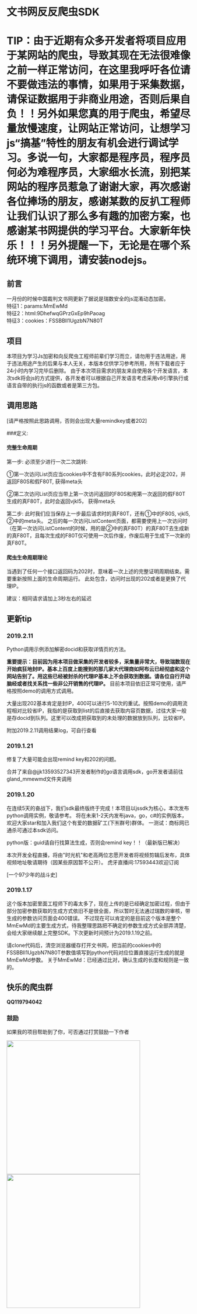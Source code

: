 # 文书网反反爬虫SDK
# TIP：由于近期有众多开发者将项目应用于某网站的爬虫，导致其现在无法很难像之前一样正常访问，在这里我呼吁各位请不要做违法的事情，如果用于采集数据，请保证数据用于非商业用途，否则后果自负！！另外如果您真的用于爬虫，希望尽量放慢速度，让网站正常访问，让想学习js“搞基”特性的朋友有机会进行调试学习。多说一句，大家都是程序员，程序员何必为难程序员，大家细水长流，别把某网站的程序员惹急了谢谢大家，再次感谢各位捧场的朋友，感谢某数的反扒工程师让我们认识了那么多有趣的加密方案，也感谢某书网提供的学习平台。大家新年快乐！！！另外提醒一下，无论是在哪个系统环境下调用，请安装nodejs。
## 前言
一月份的时候中国裁判文书网更新了据说是瑞数安全的js混淆动态加密。 <br>
特征1：params:MmEwMd <br>
特征2：html:9DhefwqGPrzGxEp9hPaoag <br>
特征3：cookies：FSSBBIl1UgzbN7N80T

## 项目
本项目为学习Js加密和向反爬虫工程师前辈们学习而立，请勿用于违法用途，用于违法用途产生的后果与本人无关，本版本仅供学习参考所用，所有下载者应于24小时内学习完毕后删除。
由于本次项目需求的朋友来自使用各个开发语言，本次sdk将会js的方式提供，各开发者可以根据自己开发语言考虑采用v8引擎执行或语言自带的执行js的函数或者是第三方包。

## 调用思路
[请严格按照此思路调用，否则会出现大量remindkey或者202]

###定义:
#### 完整生命周期
第一步:
必须至少进行一次二次跳转:

①第一次访问List页应当cookies中不含有F80系列cookies，此时必定202，并返回F80S和假F80T, 获得meta头

②第二次访问List页应当带上第一次访问返回的F80S和用第一次返回的假F80T生成的真F80T，此时会返回vjkl5， 获得meta头

第二步:
此时我们应当保存上一步最后请求时的真F80T，还有①中的F80S, vjkl5, ②中的meta头。
之后的每一次访问ListContent页面，都需要使用上一次访问时（在第一次访问ListContent的时候，用的是②中的真F80T）的真F80T去生成新的真F80T，且每次生成的F80T仅可使用一次后作废，作废后用于生成下一次新的真F80T。

#### 爬虫生命周期理论
当遇到了任何一个接口返回码为202时，意味着一次上述的完整证明周期结束。需要重新按照上面的生命周期运行。
此处包含，访问时出现的202或者是更换了代理IP。


建议：相同请求请加上3秒左右的延迟





## 更新tip

### 2019.2.11
Python调用示例添加解密docid和获取详情页的方法。

<b>重要提示：目前因为用本项目做采集的开发者较多，采集量非常大，导致瑞数现在开始疯狂地封IP。基本上百度上能搜到的那几家大代理商如阿布云已经彻底和这个网站告别了。用这些已经被封杀的代理IP基本上不会获取到数据。请各位自行开动脑经或者找关系找一些非公开销售的代理IP。</b>
目前本项目依旧正常可使用，请严格按照demo的调用方式调用。

大量出现202基本肯定是封IP，400可以进行5-10次的重试。按照demo的调用流程相对比较省IP，我指的是获取到list的后直接去获取内容页数据，过往大家一般是存docid到队列。这里可以改成把获取到的未处理的数据放到队列，比较省IP。

附加2019.2.11调用结果log，可自行查看

### 2019.1.21
修复了大量可能会出现remind key和202的问题。

合并了来自@jjk13593527343开发者制作的go语言调用sdk，go开发者请前往gland_mmewmd文件夹调用

### 2019.1.20
在连续5天的奋战下，我们sdk最终版终于完成！本项目以jssdk为核心，本次发布python调用实例，敬请参考。
将在未来1-2天内发布java，go，c#的实例版本，欢迎大家star和加入我们这个有爱的数据矿工(下🈶群号)群体。
一测试：商标网已通杀可通过本sdk访问。

python版：guid请自行找算法生成，否则会remind key！！（最新版已解决）

本次开发全程直播，将由"时光机"和老高两位志愿开发者将视频剪辑后发布，具体视频地址敬请期待（因某些原因暂不公开）。
虎牙直播间:17593443欢迎订阅

[一个97少年的战斗史]

### 2019.1.17
这个版本加密里面工程师下的毒太多了，现在上传的是已经确定加密过程，但由于部分加密参数获取的生成方式依旧不是很全面，所以暂时无法通过瑞数的审核，带生成的参数访问页面会400错误。
不过现在可以肯定的是目前这个版本是整个MmEwMd的主要生成方式，待我整理思路把不确定的参数生成方式全部弄清楚，会给大家继续献上完整SDK。下次更新时间预计为2019.1.19之前。

请clone代码后，清空浏览器缓存打开文书网，把当前的cookies中的FSSBBIl1UgzbN7N80T参数值填写到python代码对应位置直接运行生成的就是MmEwMd参数。
关于MmEwMd：已经通过比对，确认生成的长度和规则是一致的。

## 快乐的爬虫群
**QQ119794042**



### 鼓励
如果我的项目帮助到了你，可否通过打赏鼓励一下作者


<img src="https://github.com/sml2h3/mmewmd_crack_for_wenshu/blob/master/1548066223468.jpg" width="366" hegiht="570" style="display: inline-block"/>
<img src="https://github.com/sml2h3/mmewmd_crack_for_wenshu/blob/master/mm_facetoface_collect_qrcode_1548066239153.png" width="366" hegiht="570" style="display: inline-block"/>
